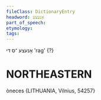 ```yaml
---
fileClass: DictionaryEntry
headword: אָנעצע
part_of_speech: 
etymology: 
tags: 
---
```

אָנעצע
־ס
די
'rag' {?}

NORTHEASTERN
==============

òneces {LITHUANIA, Vilnius, 54257}
